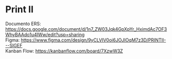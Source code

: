 # Print II

Documento ERS: https://docs.google.com/document/d/1n7_ZW03Jqk4GpXpYr_HximdAc7OF3WhyBAAdo1u4IWw/edit?usp=sharing <br>
Figma: https://www.figma.com/design/9yCLVIV0oi6JOJIOqM7z3D/PRINTII---SIGEF <br>
Kanban Flow: https://kanbanflow.com/board/7XzwW3Z
